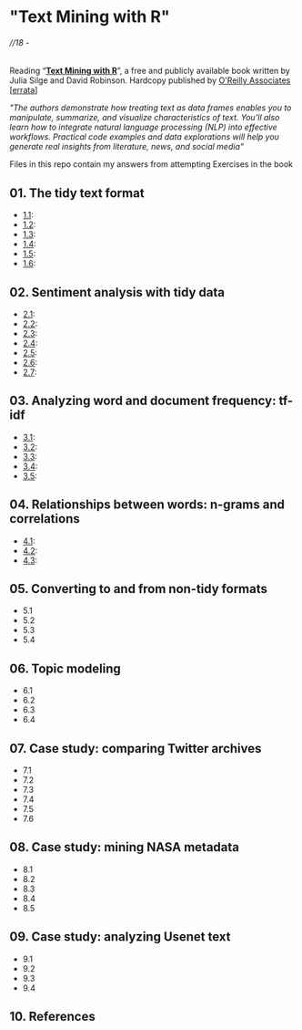 # "Text Mining with R"
###### //18 -

Reading “[**Text Mining with R**](https://www.tidytextmining.com/)”, a free and publicly available book written by Julia Silge and David Robinson. Hardcopy published by [O'Reilly Associates](http://shop.oreilly.com/product/0636920067153.do) [[errata](https://www.oreilly.com/catalog/errata.csp?isbn=0636920067153)]

*"The authors demonstrate how treating text as data frames enables you to manipulate, summarize, and visualize characteristics of text. You’ll also learn how to integrate natural language processing (NLP) into effective workflows. Practical code examples and data explorations will help you generate real insights from literature, news, and social media"*

Files in this repo contain my answers from attempting Exercises in the book

## 01. The tidy text format
* [1.1]():
* [1.2]():
* [1.3]():
* [1.4]():
* [1.5]():
* [1.6]():

## 02. Sentiment analysis with tidy data
* [2.1]():
* [2.2]():
* [2.3]():
* [2.4]():
* [2.5]():
* [2.6]():
* [2.7]():

## 03. Analyzing word and document frequency: tf-idf
* [3.1]():
* [3.2]():
* [3.3]():
* [3.4]():
* [3.5]():

## 04. Relationships between words: n-grams and correlations
* [4.1]():
* [4.2]():
* [4.3]():

## 05. Converting to and from non-tidy formats
* 5.1
* 5.2
* 5.3
* 5.4

## 06. Topic modeling
* 6.1
* 6.2
* 6.3
* 6.4

## 07. Case study: comparing Twitter archives
* 7.1
* 7.2
* 7.3
* 7.4
* 7.5
* 7.6

## 08. Case study: mining NASA metadata
* 8.1
* 8.2
* 8.3
* 8.4
* 8.5

## 09. Case study: analyzing Usenet text
* 9.1
* 9.2
* 9.3
* 9.4

## 10. References